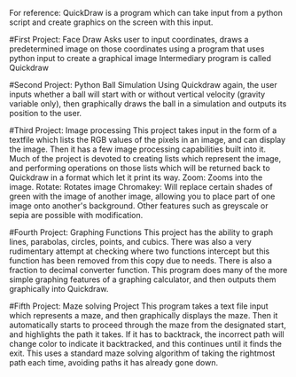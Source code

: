 For reference: QuickDraw is a program which can take input from a python script and create graphics on the screen with this input.



#First Project: Face Draw
Asks user to input coordinates, draws a predetermined image on those coordinates using a program that uses python input to create a graphical image
Intermediary program is called Quickdraw

#Second Project: Python Ball Simulation
Using Quickdraw again, the user inputs whether a ball will start with or without vertical velocity (gravity variable only), then graphically draws the ball in a simulation and outputs its position to the user. 

#Third Project: Image processing
This project takes input in the form of a textfile which lists the RGB values of the pixels in an image, and can display the image. Then it has a few image processing capabilities built into it. Much of the project is devoted to creating lists which represent the image, and performing operations on those lists which will be returned back to Quickdraw in a format which let it print its way.
Zoom: Zooms into the image. 
Rotate: Rotates image
Chromakey: Will replace certain shades of green with the image of another image, allowing you to place part of one image onto another's background.
Other features such as greyscale or sepia are possible with modification.

#Fourth Project: Graphing Functions
This project has the ability to graph lines, parabolas, circles, points, and cubics. There was also a very rudimentary attempt at checking where two functions intercept but this function has been removed from this copy due to needs. There is also a fraction to decimal converter function. This program does many of the more simple graphing features of a graphing calculator, and then outputs them graphically into Quickdraw. 

#Fifth Project: Maze solving Project
This program takes a text file input which represents a maze, and then graphically displays the maze. Then it automatically starts to proceed through the maze from the designated start, and highlights the path it takes. If it has to backtrack, the incorrect path will change color to indicate it backtracked, and this continues until it finds the exit. This uses a standard maze solving algorithm of taking the rightmost path each time, avoiding paths it has already gone down.
